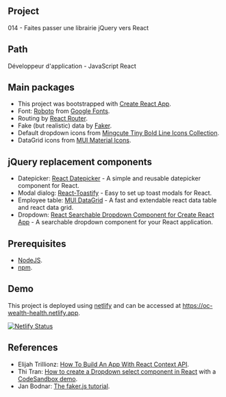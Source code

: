 ## Project
014 - Faites passer une librairie jQuery vers React

## Path 
Développeur d'application - JavaScript React

## Main packages
- This project was bootstrapped with [Create React App](https://github.com/facebook/create-react-app).
- Font: [Roboto](https://fonts.google.com/specimen/Roboto) from [Google Fonts](https://fonts.google.com/). 
- Routing by [React Router](https://reactrouter.com/en/main).
- Fake (but realistic) data by [Faker](https://fakerjs.dev/).
- Default dropdown icons from [Mingcute Tiny Bold Line Icons Collection](https://www.svgrepo.com/collection/mingcute-tiny-bold-line-icons/).
- DataGrid icons from [MUI Material Icons](https://mui.com/material-ui/material-icons/).

## jQuery replacement components
- Datepicker: [React Datepicker](https://reactdatepicker.com/) - A simple and reusable datepicker component for React.
- Modal dialog: [React-Toastify](https://fkhadra.github.io/react-toastify/introduction) - Easy to set up toast modals for React.
- Employee table: [MUI DataGrid](https://mui.com/x/react-data-grid/) - A fast and extendable react data table and react data grid.
- Dropdown: [React Searchable Dropdown Component for Create React App](https://www.npmjs.com/package/react-app-searchable-dropdown-component) - A searchable dropdown component for your React application.

## Prerequisites
- [NodeJS](https://nodejs.org/en/).
- [npm](https://www.npmjs.com/).

## Demo
This project is deployed using [netlify](https://www.netlify.com/) and can be accessed at https://oc-wealth-health.netlify.app.

[![Netlify Status](https://api.netlify.com/api/v1/badges/536145b5-c6cc-4881-81c5-1b4b916dcf9e/deploy-status)](https://app.netlify.com/sites/oc-wealth-health/deploys)

## References
- Elijah Trillionz: [How To Build An App With React Context API](https://dev.to/elijahtrillionz/how-to-build-an-app-with-react-context-api-512e).
- Thi Tran: [How to create a Dropdown select component in React](https://medium.com/tinyso/how-to-create-a-dropdown-select-component-in-react-bf85df53e206) with a [CodeSandbox demo](https://codesandbox.io/s/react-custom-dropdown-select-demo-tlrmkv?from-embed=&file=/src/Dropdown.js).
- Jan Bodnar: [The faker.js tutorial](https://zetcode.com/javascript/fakerjs/).
